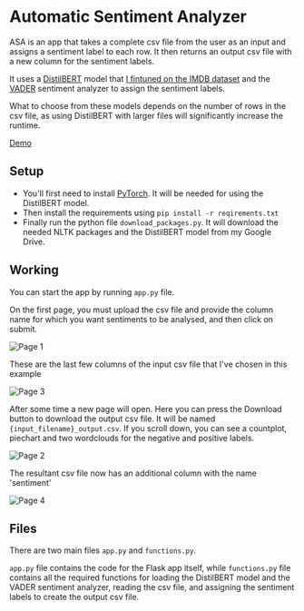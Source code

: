 
# Automatic Sentiment Analyzer

ASA is an app that takes a complete csv file from the user as an input and assigns a sentiment label to each row. It then returns an output csv file with a new column for the sentiment labels.

It uses a [DistilBERT](https://arxiv.org/abs/1910.01108) model that [I fintuned on the IMDB dataset](https://github.com/hailASG/Finetuned_DistilBERT) and the [VADER](https://ojs.aaai.org/index.php/icwsm/article/view/14550)  sentiment analyzer to assign the sentiment labels. 

What to choose from these models depends on the number of rows in the csv file, as using DistilBERT with larger files will significantly increase the runtime.

[Demo](http://automaticanalyzer.pythonanywhere.com/)

## Setup
- You'll first need to install [PyTorch](https://pytorch.org/). It will be needed for using the DistilBERT model.
- Then install the requirements using `pip install -r reqirements.txt`
- Finally run the python file `download_packages.py`. It will download the needed NLTK packages and the DistilBERT model from my Google Drive.

## Working
You can start the app by running `app.py` file.

On the first page, you must upload the csv file and provide the column name for which you want sentiments to be analysed, and then click on submit.

![Page 1](https://github.com/hailASG/Automatic_Sentiment_Analyzer/blob/main/images/1.png)

These are the last few columns of the input csv file that I've chosen in this example

![Page 3](https://github.com/hailASG/Automatic_Sentiment_Analyzer/blob/main/images/3.png)

After some time a new page will open. Here you can press the Download button to download the output csv file. It will be named `{input_filename}_output.csv`. If you scroll down, you can see a countplot, piechart and two wordclouds for the negative and positive labels.

![Page 2](https://github.com/hailASG/Automatic_Sentiment_Analyzer/blob/main/images/2.png)

The resultant csv file now has an additional column with the name 'sentiment'

![Page 4](https://github.com/hailASG/Automatic_Sentiment_Analyzer/blob/main/images/4.png)

## Files
There are two main files `app.py` and `functions.py`. 

`app.py` file contains the code for the Flask app itself, while `functions.py` file contains all the required functions for loading the DistilBERT model and the VADER sentiment analyzer, reading the csv file, and assigning the sentiment labels to create the output csv file.
